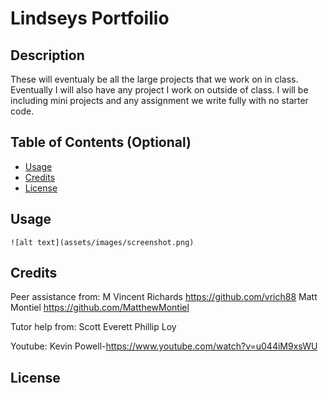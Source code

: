 # Lindseys Portfoilio

## Description

These will eventualy be all the large projects that we work on in class. Eventually I will also have any project I work on outside of class. I will be including mini projects and any assignment we write fully with no starter code.  
## Table of Contents (Optional)

- [Usage](#usage)
- [Credits](#credits)
- [License](#license)

## Usage

    ![alt text](assets/images/screenshot.png)
  

## Credits
Peer assistance from:
M Vincent Richards https://github.com/vrich88
Matt Montiel https://github.com/MatthewMontiel

Tutor help from:
Scott Everett
Phillip Loy

Youtube:
Kevin Powell-https://www.youtube.com/watch?v=u044iM9xsWU

## License





